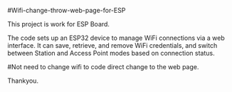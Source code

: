 #Wifi-change-throw-web-page-for-ESP


This project is work for ESP Board.

The code sets up an ESP32 device to manage WiFi connections via a web interface. It can save, retrieve, and remove WiFi credentials, and switch between Station and Access Point modes based on connection status.

#Not need to change wifi to code direct change to the web page.

Thankyou.
